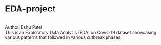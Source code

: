 # EDA-project
<br>
Author: Eshu Patel
<br>
This is an Exploratory Data Analysis (EDA) on Covid-19 dataset showcasing various patterns that followed in various outbreak phases.
